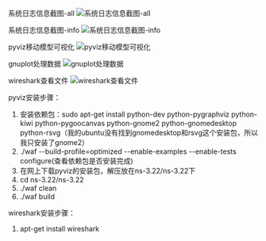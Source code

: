 系统日志信息截图-all
![系统日志信息截图-all](http://ww4.sinaimg.cn/mw690/d81ffbbdgw1f5arap5n7oj20iu0d0doa.jpg)

系统日志信息截图-info
![系统日志信息截图-info](http://ww4.sinaimg.cn/mw690/d81ffbbdgw1f5arapdemmj20k606igpr.jpg)

pyviz移动模型可视化
![pyviz移动模型可视化](http://ww2.sinaimg.cn/mw690/d81ffbbdgw1f5arapsr8dj20m90fmaar.jpg)

gnuplot处理数据
![gnuplot处理数据](http://ww2.sinaimg.cn/mw690/d81ffbbdgw1f5araoikjtj20m80gdac5.jpg)

wireshark查看文件
![wireshark查看文件](http://ww3.sinaimg.cn/mw690/d81ffbbdgw1f5araq2u6vj20m80gdgt2.jpg)

pyviz安装步骤：
1. 安装依赖包：sudo apt-get install python-dev python-pygraphviz python-kiwi python-pygoocanvas python-gnome2 python-gnomedesktop   
   python-rsvg​（我的ubuntu没有找到gnomedesktop和rsvg这个安装包，所以我只安装了gnome2）
2. ./waf --build-profile=optimized --enable-examples --enable-tests configure(查看依赖包是否安装完成)
3. 在网上下载pyviz的安装包，解压放在ns-3.22/ns-3.22下
4. cd ns-3.22/ns-3.22
5. ./waf clean
6. ./waf build

wireshark安装步骤：
1. apt-get install wireshark

